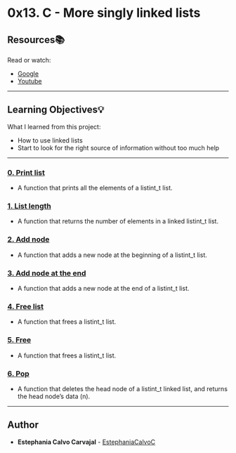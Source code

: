 # 0x13. C - More singly linked lists 

## Resources:books: 
Read or watch: 
* [Google](https://intranet.hbtn.io/rltoken/VxmJXbHtjDMJAKj7dU-6sg) 
* [Youtube](https://intranet.hbtn.io/rltoken/PqebvZ1ey95sB8eDiYl8_A) 

--- 

## Learning Objectives:bulb: 
What I learned from this project: 
* How to use linked lists 
* Start to look for the right source of information without too much help 

--- 

### [0. Print list](./0-print_listint.c) 
* A function that prints all the elements of a listint_t list.  

### [1. List length](./1-listint_len.c) 
* A function that returns the number of elements in a linked listint_t list.  

### [2. Add node](./2-add_nodeint.c)
* A function that adds a new node at the beginning of a listint_t list.

### [3. Add node at the end](./3-add_nodeint_end.c)
* A function that adds a new node at the end of a listint_t list.

### [4. Free list](./4-free_listint.c)
* A function that frees a listint_t list.

### [5. Free](./5-free_listint2.c)
* A function that frees a listint_t list.

### [6. Pop](./6-pop_listint.c)
* A function that deletes the head node of a listint_t linked list, and returns the head node’s data (n).

<!---
### [7. Get node at index](./7-get_nodeint.c)
* A function that returns the nth node of a listint_t linked list.


### [8. Sum list](./8-sum_listint.c)
* A function that returns the sum of all the data (n) of a listint_t linked list.


### [9. Insert](./9-insert_nodeint.c)
* A function that inserts a new node at a given position.


### [10. Delete at index](./10-delete_nodeint.c)
* A function that deletes the node at index index of a listint_t linked list.
-->
---

## Author
* **Estephania Calvo Carvajal** - [EstephaniaCalvoC](https://github.com/EstephaniaCalvoC)
